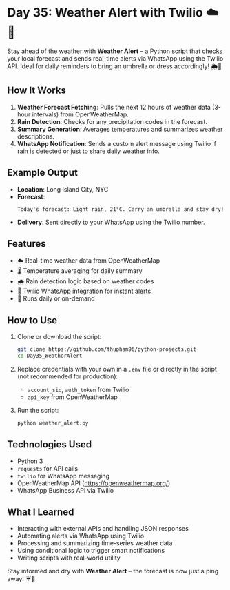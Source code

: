 # Day 35: Weather Alert with Twilio ☁️📱

Stay ahead of the weather with **Weather Alert** – a Python script that checks your local forecast and sends real-time alerts via WhatsApp using the Twilio API. Ideal for daily reminders to bring an umbrella or dress accordingly! 🌦️🔔

## How It Works

1. **Weather Forecast Fetching**: Pulls the next 12 hours of weather data (3-hour intervals) from OpenWeatherMap.
2. **Rain Detection**: Checks for any precipitation codes in the forecast.
3. **Summary Generation**: Averages temperatures and summarizes weather descriptions.
4. **WhatsApp Notification**: Sends a custom alert message using Twilio if rain is detected or just to share daily weather info.

## Example Output

- **Location**: Long Island City, NYC  
- **Forecast**:  
  ```text
  Today's forecast: Light rain, 21°C. Carry an umbrella and stay dry!
  ```
- **Delivery**: Sent directly to your WhatsApp using the Twilio number.

## Features

- ☁️ Real-time weather data from OpenWeatherMap
- 🌡️ Temperature averaging for daily summary
- 🌧️ Rain detection logic based on weather codes
- 📲 Twilio WhatsApp integration for instant alerts
- 🔁 Runs daily or on-demand

## How to Use

1. Clone or download the script:
   ```bash
   git clone https://github.com/thupham96/python-projects.git
   cd Day35_WeatherAlert
   ```

2. Replace credentials with your own in a `.env` file or directly in the script (not recommended for production):
   - `account_sid`, `auth_token` from Twilio
   - `api_key` from OpenWeatherMap

3. Run the script:
   ```bash
   python weather_alert.py
   ```

## Technologies Used

- Python 3
- `requests` for API calls
- `twilio` for WhatsApp messaging
- OpenWeatherMap API (https://openweathermap.org/)
- WhatsApp Business API via Twilio

## What I Learned

- Interacting with external APIs and handling JSON responses
- Automating alerts via WhatsApp using Twilio
- Processing and summarizing time-series weather data
- Using conditional logic to trigger smart notifications
- Writing scripts with real-world utility

Stay informed and dry with **Weather Alert** – the forecast is now just a ping away! ☔📩
